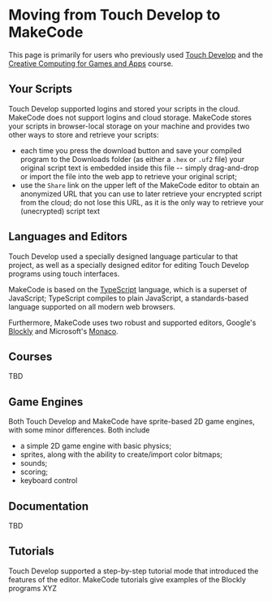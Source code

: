 # Moving from Touch Develop to MakeCode

This page is primarily for users who previously used [Touch Develop](http://www.touchdevelop.com)
and the [Creative Computing for Games and Apps](http://www.touchdevelop.com/ccga) course. 

## Your Scripts

Touch Develop supported logins and stored your scripts in the cloud. MakeCode
does not support logins and cloud storage. MakeCode stores your scripts in
browser-local storage on your machine and provides two other ways
to store and retrieve your scripts:
- each time you press the download button and save your compiled program to the
  Downloads folder (as either a `.hex` or `.uf2` file) your original script text 
  is embedded inside this file -- simply drag-and-drop or import the file into the
  web app to retrieve your original script;
- use the `Share` link on the upper left of the MakeCode editor to obtain
  an anonymized URL that you can use to later retrieve your encrypted script
  from the cloud; do not lose this URL, as it is the only way to retrieve
  your (unecrypted) script text

## Languages and Editors

Touch Develop used a specially designed language particular to that project,
as well as a specially designed editor for editing Touch Develop programs
using touch interfaces.

MakeCode is based on the [TypeScript](http://www.typescriptlang.org) language, which
is a superset of JavaScript; TypeScript compiles to plain JavaScript, a standards-based
language supported on all modern web browsers.  

Furthermore, MakeCode uses
two robust and supported editors, Google's [Blockly](https://developers.google.com/blockly/) 
and Microsoft's [Monaco](https://github.com/Microsoft/monaco-editor).

## Courses

TBD

## Game Engines

Both Touch Develop and MakeCode have sprite-based 2D game engines, with some minor differences. 
Both include
- a simple 2D game engine with basic physics;
- sprites, along with the ability to create/import color bitmaps;
- sounds;
- scoring;
- keyboard control

## Documentation

TBD

## Tutorials

Touch Develop supported a step-by-step tutorial mode that introduced the 
features of the editor. MakeCode tutorials give examples of the Blockly
programs XYZ









